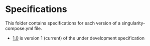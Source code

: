# Specifications

This folder contains specifications for each version of a singularity-compose.yml file.

 - [1.0](spec-1.0.md) is version 1 (current) of the under development specification

